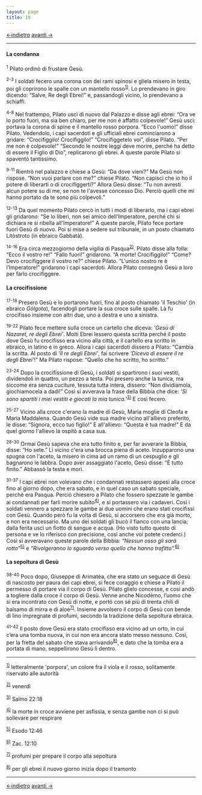 ```yaml
---
layout: page
title: 19
---
```

[<-indietro](gv18.html) [avanti ->](gv20.html)

--------------------------------
#### La condanna

<sup>1</sup> Pilato ordinò di frustare Gesù.

<sup>2-3</sup> I soldati fecero una corona con dei rami spinosi e gliela
misero in testa, poi gli coprirono le spalle con un mantello
rosso<sup><a href="#fn__1" id="fnt__1" class="fn_top">1)</a></sup>. Lo
prendevano in giro dicendo: “Salve, Re degli Ebrei!” e, passandogli
vicino, lo prendevano a schiaffi.

<sup>4-8</sup> Nel frattempo, Pilato uscì di nuovo dal Palazzo e disse
agli ebrei: “Ora ve lo porto fuori, ma sia ben chiaro, per me non è
affatto colpevole!” Gesù uscì: portava la corona di spine e il mantello
rosso porpora. “Ecco l'uomo!” disse Pilato. Vedendolo, i capi sacerdoti
e gli ufficiali ebrei cominciarono a gridare: “Crocifiggilo!
Crocifiggilo!” “Crocifiggetelo voi”, disse Pilato. “Per me non è
colpevole!” “Secondo le nostre leggi deve morire, perché ha detto di
essere il Figlio di Dio”, replicarono gli ebrei. A queste parole Pilato
si spaventò tantissimo.

<sup>9-11</sup> Rientrò nel palazzo e chiese a Gesù: “Da dove vieni?” Ma
Gesù non rispose. “Non vuoi parlare con me?” chiese Pilato. “Non capisci
che io ho il potere di liberarti o di crocifiggerti?” Allora Gesù disse:
“Tu non avresti alcun potere su di me, se non te l'avesse concesso Dio.
Perciò quelli che mi hanno portato da te sono più colpevoli.”

<sup>12-13</sup> Da quel momento Pilato cercò in tutti i modi di
liberarlo, ma i capi ebrei gli gridarono: “Se lo liberi, non sei amico
dell'Imperatore, perché chi si dichiara re si ribella all'Imperatore!” A
queste parole, Pilato fece portare fuori Gesù di nuovo. Poi si mise a
sedere sul tribunale, in un posto chiamato Litòstroto (in ebraico
Gabbatà).

<sup>14-16</sup> Era circa mezzogiorno della vigilia di
Pasqua<sup><a href="#fn__2" id="fnt__2" class="fn_top">2)</a></sup>.
Pilato disse alla folla: “Ecco il vostro re!” “Fallo fuori!” gridarono.
“A morte! Crocifiggilo!” “Come? Devo crocifiggere il vostro re?” chiese
Pilato. “L'unico nostro re è l’Imperatore!” gridarono i capi sacerdoti.
Allora Pilato consegnò Gesù a loro per farlo crocifiggere.

#### La crocifissione

<sup>17-18</sup> Presero Gesù e lo portarono fuori, fino al posto
chiamato 'il Teschio' (in ebraico *Gòlgota*), facendogli portare la sua
croce sulle spalle. Là fu crocifisso insieme con altri due, uno a destra
e uno a sinistra.

<sup>19-22</sup> Pilato fece mettere sulla croce un cartello che diceva:
*'Gesù di Nazaret, re degli Ebrei'*. Molti Ebrei lessero questa scritta
perché il posto dove Gesù fu crocifisso era vicino alla città, e il
cartello era scritto in ebraico, in latino e in greco. Allora i capi
sacerdoti dissero a Pilato: “Cambia la scritta. Al posto di *'Il re
degli Ebrei'*, fai scrivere *'Diceva di essere il re degli Ebrei'*!” Ma
Pilato rispose: “Quello che ho scritto, ho scritto.”

<sup>23-24</sup> Dopo la crocifissione di Gesù, i soldati si spartirono
i suoi vestiti, dividendoli in quattro, un pezzo a testa. Poi presero
anche la tunica, ma siccome era senza cuciture, tessuta tutta intera,
dissero: “Non dividiamola, giochiamocela a dadi!” Così si avverava la
frase della Bibbia che dice: *'Si sono spartiti i miei vestiti e giocati
la mia
tunica.'*<sup><a href="#fn__3" id="fnt__3" class="fn_top">3)</a></sup> E
così fecero.

<sup>25-27</sup> Vicino alla croce c'erano la madre di Gesù, Maria
moglie di Cleofa e Maria Maddalena. Quando Gesù vide sua madre vicino
all'allievo preferito, le disse: “Signora, ecco tuo figlio!” E
all'allievo: “Questa è tua madre!” E da quel giorno l'allievo la ospitò
a casa sua.

<sup>28-30</sup> Ormai Gesù sapeva che era tutto finito e, per far
avverare la Bibbia, disse: “Ho sete.” Lì vicino c'era una brocca piena
di aceto. Inzupparono una spugna con l'aceto, la misero in cima ad un
ramo di un cespuglio e gli bagnarono le labbra. Dopo aver assaggiato
l'aceto, Gesù disse: “È tutto finito.” Abbassò la testa e morì.

<sup>31-37</sup> I capi ebrei non volevano che i condannati restassero
appesi alla croce fino al giorno dopo, che era sabato, e in quel caso un
sabato speciale, perché era Pasqua. Perciò chiesero a Pilato che fossero
spezzate le gambe ai condannati per farli morire
subito<sup><a href="#fn__4" id="fnt__4" class="fn_top">4)</a></sup>, e
si portassero via i cadaveri. Così i soldati vennero a spezzare le gambe
ai due uomini che erano stati crocifissi con Gesù. Quando però fu la
volta di Gesù, si accorsero che era già morto, e non era necessario. Ma
uno dei soldati gli bucò il fianco con una lancia; dalla ferita uscì un
fiotto di sangue e acqua. (Ho visto tutto questo di persona e ve lo
riferisco con precisione, così anche voi potete crederci.) Così si
avveravano queste parole della Bibbia: *“Nessun osso gli sarà
rotto”*<sup><a href="#fn__5" id="fnt__5" class="fn_top">5)</a></sup> e
*“Rivolgeranno lo sguardo verso quello che hanno
trafitto”.*<sup><a href="#fn__6" id="fnt__6" class="fn_top">6)</a></sup>

#### La sepoltura di Gesù

<sup>38-40</sup> Poco dopo, Giuseppe di Arimatèa, che era stato un
seguace di Gesù di nascosto per paura dei capi ebrei, si fece coraggio e
chiese a Pilato il permesso di portare via il corpo di Gesù. Pilato
glielo concesse, e così andò a togliere dalla croce il corpo di Gesù.
Venne anche Nicodèmo, l’uomo che si era incontrato con Gesù di notte, e
portò con sé più di trenta chili di balsamo di mirra e di
aloe<sup><a href="#fn__7" id="fnt__7" class="fn_top">7)</a></sup>.
Insieme avvolsero il corpo di Gesù con bende di lino impregnate di
profumi, secondo la tradizione della sepoltura ebraica.

<sup>41-42</sup> Il posto dove Gesù era stato crocifisso era vicino ad
un orto, in cui c’era una tomba nuova, in cui non era ancora stato messo
nessuno. Così, per la fretta del sabato che stava
arrivando<sup><a href="#fn__8" id="fnt__8" class="fn_top">8)</a></sup>,
e dato che la tomba era a portata di mano, seppellirono Gesù lì dentro.

--------------------------------
<sup><a href="#fnt__1" id="fn__1" class="fn_bot">1)</a></sup>
letteralmente 'porpora', un colore fra il viola e il rosso, solitamente
riservato alle autorità

<sup><a href="#fnt__2" id="fn__2" class="fn_bot">2)</a></sup>
venerdì

<sup><a href="#fnt__3" id="fn__3" class="fn_bot">3)</a></sup>
Salmo 22:18

<sup><a href="#fnt__4" id="fn__4" class="fn_bot">4)</a></sup>
la morte in croce avviene per asfissia, e senza gambe non ci si può
sollevare per respirare

<sup><a href="#fnt__5" id="fn__5" class="fn_bot">5)</a></sup>
Esodo 12:46

<sup><a href="#fnt__6" id="fn__6" class="fn_bot">6)</a></sup>
Zac. 12:10

<sup><a href="#fnt__7" id="fn__7" class="fn_bot">7)</a></sup>
profumi per prepare il corpo alla sepoltura

<sup><a href="#fnt__8" id="fn__8" class="fn_bot">8)</a></sup>
per gli ebrei il nuovo giorno inizia dopo il tramonto

--------------------------------
[<-indietro](gv18.html) [avanti ->](gv20.html)